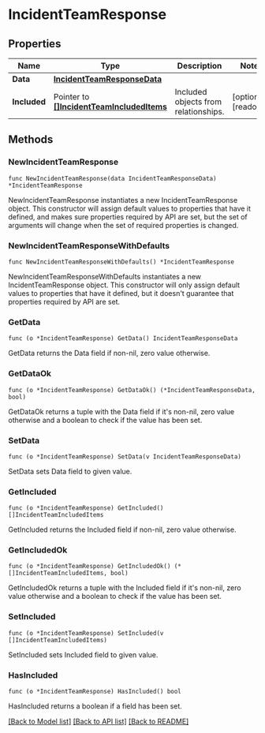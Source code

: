 # IncidentTeamResponse

## Properties

| Name         | Type                                                                       | Description                          | Notes                 |
| ------------ | -------------------------------------------------------------------------- | ------------------------------------ | --------------------- |
| **Data**     | [**IncidentTeamResponseData**](IncidentTeamResponseData.md)                |                                      |
| **Included** | Pointer to [**[]IncidentTeamIncludedItems**](IncidentTeamIncludedItems.md) | Included objects from relationships. | [optional] [readonly] |

## Methods

### NewIncidentTeamResponse

`func NewIncidentTeamResponse(data IncidentTeamResponseData) *IncidentTeamResponse`

NewIncidentTeamResponse instantiates a new IncidentTeamResponse object.
This constructor will assign default values to properties that have it defined,
and makes sure properties required by API are set, but the set of arguments
will change when the set of required properties is changed.

### NewIncidentTeamResponseWithDefaults

`func NewIncidentTeamResponseWithDefaults() *IncidentTeamResponse`

NewIncidentTeamResponseWithDefaults instantiates a new IncidentTeamResponse object.
This constructor will only assign default values to properties that have it defined,
but it doesn't guarantee that properties required by API are set.

### GetData

`func (o *IncidentTeamResponse) GetData() IncidentTeamResponseData`

GetData returns the Data field if non-nil, zero value otherwise.

### GetDataOk

`func (o *IncidentTeamResponse) GetDataOk() (*IncidentTeamResponseData, bool)`

GetDataOk returns a tuple with the Data field if it's non-nil, zero value otherwise
and a boolean to check if the value has been set.

### SetData

`func (o *IncidentTeamResponse) SetData(v IncidentTeamResponseData)`

SetData sets Data field to given value.

### GetIncluded

`func (o *IncidentTeamResponse) GetIncluded() []IncidentTeamIncludedItems`

GetIncluded returns the Included field if non-nil, zero value otherwise.

### GetIncludedOk

`func (o *IncidentTeamResponse) GetIncludedOk() (*[]IncidentTeamIncludedItems, bool)`

GetIncludedOk returns a tuple with the Included field if it's non-nil, zero value otherwise
and a boolean to check if the value has been set.

### SetIncluded

`func (o *IncidentTeamResponse) SetIncluded(v []IncidentTeamIncludedItems)`

SetIncluded sets Included field to given value.

### HasIncluded

`func (o *IncidentTeamResponse) HasIncluded() bool`

HasIncluded returns a boolean if a field has been set.

[[Back to Model list]](../README.md#documentation-for-models) [[Back to API list]](../README.md#documentation-for-api-endpoints) [[Back to README]](../README.md)
